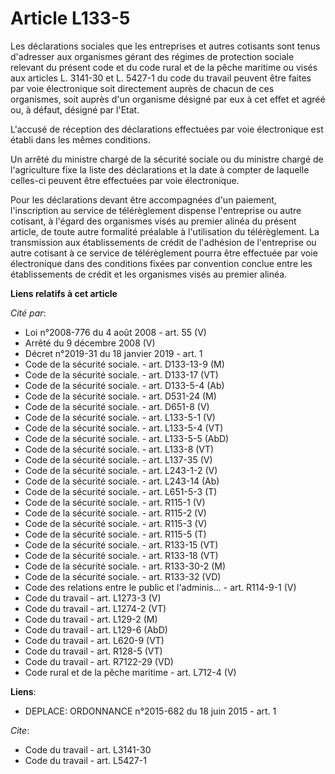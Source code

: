# Article L133-5

Les déclarations sociales que les entreprises et autres cotisants sont tenus d'adresser aux organismes gérant des régimes de
protection sociale relevant du présent code et du code rural et de la pêche maritime ou visés aux articles L. 3141-30 et L.
5427-1 du code du travail peuvent être faites par voie électronique soit directement auprès de chacun de ces organismes, soit
auprès d'un organisme désigné par eux à cet effet et agréé ou, à défaut, désigné par l'Etat.

L'accusé de réception des déclarations effectuées par voie électronique est établi dans les mêmes conditions. 

Un arrêté du ministre chargé de la sécurité sociale ou du ministre chargé de l'agriculture fixe la liste des déclarations et
la date à compter de laquelle celles-ci peuvent être effectuées par voie électronique. 

Pour les déclarations devant être accompagnées d'un paiement, l'inscription au service de télérèglement dispense l'entreprise
ou autre cotisant, à l'égard des organismes visés au premier alinéa du présent article, de toute autre formalité préalable à
l'utilisation du télérèglement. La transmission aux établissements de crédit de l'adhésion de l'entreprise ou autre cotisant
à ce service de télérèglement pourra être effectuée par voie électronique dans des conditions fixées par convention conclue
entre les établissements de crédit et les organismes visés au premier alinéa.

**Liens relatifs à cet article**

_Cité par_:

  - Loi n°2008-776 du 4 août 2008 - art. 55 (V)
  - Arrêté du 9 décembre 2008 (V)
  - Décret n°2019-31 du 18 janvier 2019 - art. 1
  - Code de la sécurité sociale. - art. D133-13-9 (M)
  - Code de la sécurité sociale. - art. D133-17 (VT)
  - Code de la sécurité sociale. - art. D133-5-4 (Ab)
  - Code de la sécurité sociale. - art. D531-24 (M)
  - Code de la sécurité sociale. - art. D651-8 (V)
  - Code de la sécurité sociale. - art. L133-5-1 (V)
  - Code de la sécurité sociale. - art. L133-5-4 (VT)
  - Code de la sécurité sociale. - art. L133-5-5 (AbD)
  - Code de la sécurité sociale. - art. L133-8 (VT)
  - Code de la sécurité sociale. - art. L137-35 (V)
  - Code de la sécurité sociale. - art. L243-1-2 (V)
  - Code de la sécurité sociale. - art. L243-14 (Ab)
  - Code de la sécurité sociale. - art. L651-5-3 (T)
  - Code de la sécurité sociale. - art. R115-1 (V)
  - Code de la sécurité sociale. - art. R115-2 (V)
  - Code de la sécurité sociale. - art. R115-3 (V)
  - Code de la sécurité sociale. - art. R115-5 (T)
  - Code de la sécurité sociale. - art. R133-15 (VT)
  - Code de la sécurité sociale. - art. R133-18 (VT)
  - Code de la sécurité sociale. - art. R133-30-2 (M)
  - Code de la sécurité sociale. - art. R133-32 (VD)
  - Code des relations entre le public et l'adminis... - art. R114-9-1 (V)
  - Code du travail - art. L1273-3 (V)
  - Code du travail - art. L1274-2 (VT)
  - Code du travail - art. L129-2 (M)
  - Code du travail - art. L129-6 (AbD)
  - Code du travail - art. L620-9 (VT)
  - Code du travail - art. R128-5 (VT)
  - Code du travail - art. R7122-29 (VD)
  - Code rural et de la pêche maritime - art. L712-4 (V)

**Liens**:

  - DEPLACE: ORDONNANCE n°2015-682 du 18 juin 2015 - art. 1

_Cite_:

  - Code du travail - art. L3141-30
  - Code du travail - art. L5427-1
